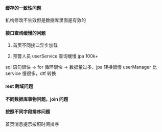 #### 缓存的一致性问题

机构修改不生效但是数据库里面是有效的

#### 接口查询缓慢的问题

1. 首页不同接口异步加载

2. 预警人员 userService 查询缓慢 jpa 100k+

sql 语句很快 -> for 循环很快 -> 数据量过多，jpa 转换很慢
userManager 比 service 慢很多，dtf 转换

#### rest 跨域问题

#### 不同数据库事物问题，join 问题

#### 按照不同字段排序问题
首页消息提示按照时间排序